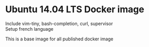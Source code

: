 Ubuntu 14.04 LTS Docker image
=============================


Include vim-tiny, bash-completion, curl, supervisor  
Setup french language

This is a base image for all published docker image
